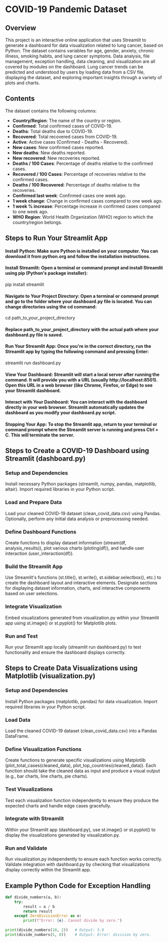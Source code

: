# COVID-19 Pandemic Dataset

## Overview
This project is an interactive online application that uses Streamlit to generate a dashboard for data visualization related to lung cancer, based on Python. The dataset contains variables for age, gender, anxiety, chronic illness, smoking habits, and lung cancer symptoms. Data analysis, file management, exception handling, data cleaning, and visualization are all covered by modules on the dashboard. Lung cancer trends can be predicted and understood by users by loading data from a CSV file, displaying the dataset, and exploring important insights through a variety of plots and charts.

## Contents
The dataset contains the following columns:
- **Country/Region**: The name of the country or region.
- **Confirmed**: Total confirmed cases of COVID-19.
- **Deaths**: Total deaths due to COVID-19.
- **Recovered**: Total recovered cases from COVID-19.
- **Active**: Active cases (Confirmed - Deaths - Recovered).
- **New cases**: New confirmed cases reported.
- **New deaths**: New deaths reported.
- **New recovered**: New recoveries reported.
- **Deaths / 100 Cases**: Percentage of deaths relative to the confirmed cases.
- **Recovered / 100 Cases**: Percentage of recoveries relative to the confirmed cases.
- **Deaths / 100 Recovered**: Percentage of deaths relative to the recoveries.
- **Confirmed last week**: Confirmed cases one week ago.
- **1 week change**: Change in confirmed cases compared to one week ago.
- **1 week % increase**: Percentage increase in confirmed cases compared to one week ago.
- **WHO Region**: World Health Organization (WHO) region to which the country/region belongs.


## Steps to Run Your Streamlit App

#### Install Python: Make sure Python is installed on your computer. You can download it from python.org and follow the installation instructions.

#### Install Streamlit: Open a terminal or command prompt and install Streamlit using pip (Python's package installer):
   pip install streamlit
   
#### Navigate to Your Project Directory: Open a terminal or command prompt and go to the folder where your dashboard.py file is located. You can change directories using the cd command:
   cd path_to_your_project_directory
   
#### Replace path_to_your_project_directory with the actual path where your dashboard.py file is saved.
#### Run Your Streamlit App: Once you're in the correct directory, run the Streamlit app by typing the following command and pressing Enter:
   streamlit run dashboard.py
   
#### View Your Dashboard: Streamlit will start a local server after running the command. It will provide you with a URL (usually http://localhost:8501). Open this URL in a web browser (like Chrome, Firefox, or Edge) to see your Streamlit dashboard.

#### Interact with Your Dashboard: You can interact with the dashboard directly in your web browser. Streamlit automatically updates the dashboard as you modify your dashboard.py script.

#### Stopping Your App: To stop the Streamlit app, return to your terminal or command prompt where the Streamlit server is running and press Ctrl + C. This will terminate the server.

## Steps to Create a COVID-19 Dashboard using Streamlit (dashboard.py)

### Setup and Dependencies
   Install necessary Python packages (streamlit, numpy, pandas, matplotlib, altair).
   Import required libraries in your Python script.

### Load and Prepare Data
   Load your cleaned COVID-19 dataset (clean_covid_data.csv) using Pandas.
   Optionally, perform any initial data analysis or preprocessing needed.

### Define Dashboard Functions
   Create functions to display dataset information (stream(df, analysis_results)), plot various charts (ploting(df)), and handle user interaction (user_interaction(df)).

### Build the Streamlit App
   Use Streamlit's functions (st.title(), st.write(), st.sidebar.selectbox(), etc.) to create the dashboard layout and interactive elements.
   Designate sections for displaying dataset information, charts, and interactive components based on user selections.

### Integrate Visualization
   Embed visualizations generated from visualization.py within your Streamlit app using st.image() or st.pyplot() for Matplotlib plots.

### Run and Test
   Run your Streamlit app locally (streamlit run dashboard.py) to test functionality and ensure the dashboard displays correctly.

## Steps to Create Data Visualizations using Matplotlib (visualization.py)

### Setup and Dependencies
   Install Python packages (matplotlib, pandas) for data visualization.
   Import required libraries in your Python script.

### Load Data
   Load the cleaned COVID-19 dataset (clean_covid_data.csv) into a Pandas DataFrame.

### Define Visualization Functions
   Create functions to generate specific visualizations using Matplotlib (plot_total_cases(cleaned_data), plot_top_countries(cleaned_data)).
   Each function should take the cleaned data as input and produce a visual output (e.g., bar charts, line charts, pie charts).

### Test Visualizations
   Test each visualization function independently to ensure they produce the expected charts and handle edge cases gracefully.

### Integrate with Streamlit
   Within your Streamlit app (dashboard.py), use st.image() or st.pyplot() to display the visualizations generated by visualization.py.

### Run and Validate
   Run visualization.py independently to ensure each function works correctly.
   Validate integration with dashboard.py by checking that visualizations display correctly within the Streamlit app.

## Example Python Code for Exception Handling
```python
def divide_numbers(a, b):
    try:
        result = a / b
        return result
    except ZeroDivisionError as e:
        print(f"Error: {e}. Cannot divide by zero.")
        
print(divide_numbers(10, 2))   # Output: 5.0
print(divide_numbers(5, 0))    # Output: Error: division by zero.
